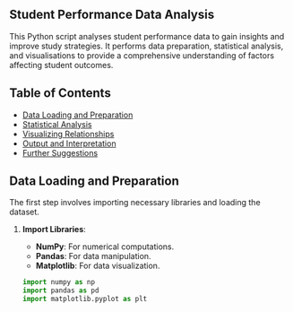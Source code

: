 
 
## Student Performance Data Analysis

This Python script analyses student performance data to gain insights and improve study strategies. It performs data preparation, statistical analysis, and visualisations to provide a comprehensive understanding of factors affecting student outcomes.

## Table of Contents
- [Data Loading and Preparation](#data-loading-and-preparation)
- [Statistical Analysis](#statistical-analysis)
- [Visualizing Relationships](#visualizing-relationships)
- [Output and Interpretation](#output-and-interpretation)
- [Further Suggestions](#further-suggestions)
  
## Data Loading and Preparation

The first step involves importing necessary libraries and loading the dataset.

1. **Import Libraries**:
   - **NumPy**: For numerical computations.
   - **Pandas**: For data manipulation.
   - **Matplotlib**: For data visualization.

   ```python
   import numpy as np
   import pandas as pd
   import matplotlib.pyplot as plt


